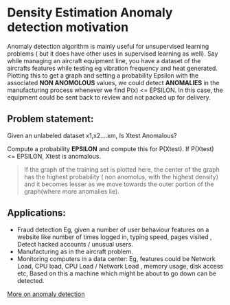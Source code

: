 # Density Estimation Anomaly detection motivation

Anomaly detection algorithm is mainly useful for unsupervised learning problems ( but it does have other uses in supervised learning as well). Say while managing an aircraft equipment line, you have a dataset of the aircrafts features while testing eg vibration frequency and heat generated. Plotting this to get a graph and setting a probability Epsilon with the associated **NON ANOMOLOUS** values, we could detect **ANOMALIES** in the manufacturing process whenever we find P(x) <= EPSILON. In this case, the equipment could be sent back to review and not packed up for delivery.


## Problem statement:

Given an unlabeled dataset x1,x2....xm, Is Xtest Anomalous?

Compute a probability **EPSILON** and compute this for P(Xtest). If P(Xtest) <= EPSILON, Xtest is anomalous.

> If the graph of the training set is plotted here, the center of the graph has the highest probability ( non anomolus, with the highest density) and it becomes lesser as we move towards the outer portion of the graph(where more anomalies lie).

## Applications:
* Fraud detection Eg, given a number of user behaviour features on a website like number of times logged in, typing speed, pages visited , Detect hacked accounts / unusual users.
* Manufacturing as in the aircraft problem.
* Monitoring computers in a data center: Eg, features could be Network Load, CPU load, CPU Load / Network Load ,  memory usage, disk access etc, Based on this a machine which might be about to go down can be detected.


[More on anomaly detection](https://www.coursera.org/learn/machine-learning/lecture/V9MNG/problem-motivation)